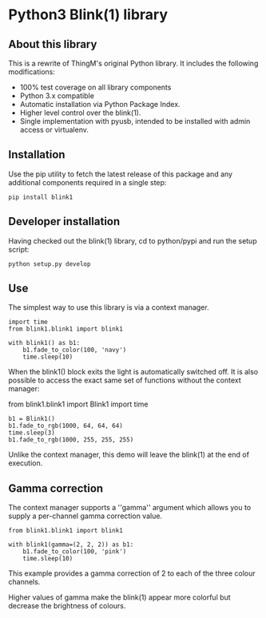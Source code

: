 Python3 Blink(1) library
========================

About this library
------------------

This is a rewrite of ThingM's original Python library. It includes the following modifications:

* 100% test coverage on all library components
* Python 3.x compatible
* Automatic installation via Python Package Index.
* Higher level control over the blink(1).
* Single implementation with pyusb, intended to be installed with admin access or virtualenv.

Installation
------------

Use the pip utility to fetch the latest release of this package and any additional components required in a single step:

    pip install blink1
    
Developer installation
----------------------

Having checked out the blink(1) library, cd to python/pypi and run the setup script:

    python setup.py develop
    
Use
---

The simplest way to use this library is via a context manager.

    import time
    from blink1.blink1 import blink1
    
    with blink1() as b1:
        b1.fade_to_color(100, 'navy')
        time.sleep(10)
        
When the blink1() block exits the light is automatically switched off. It is also possible to access the exact same
set of functions without the context manager:

from blink1.blink1 import Blink1
    import time
    
    b1 = Blink1()
    b1.fade_to_rgb(1000, 64, 64, 64)
    time.sleep(3)
    b1.fade_to_rgb(1000, 255, 255, 255)

Unlike the context manager, this demo will leave the blink(1) at the end of execution.

Gamma correction
----------------

The context manager supports a ''gamma'' argument which allows you to supply a per-channel gamma correction value.

    from blink1.blink1 import blink1
    
    with blink1(gamma=(2, 2, 2)) as b1:
        b1.fade_to_color(100, 'pink')
        time.sleep(10)
        
This example provides a gamma correction of 2 to each of the three colour channels. 
        
Higher values of gamma make the blink(1) appear more colorful but decrease the brightness of colours. 